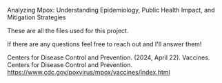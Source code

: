 Analyzing Mpox: Understanding Epidemiology, Public Health Impact, and Mitigation Strategies 


These are all the files used for this project. 

If there are any questions feel free to reach out and I'll answer them!


Centers for Disease Control and Prevention. (2024, April 22). Vaccines. Centers for Disease Control and Prevention. https://www.cdc.gov/poxvirus/mpox/vaccines/index.html 
